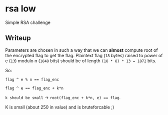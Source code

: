 # rsa low

Simple RSA challenge

## Writeup

Parameters are chosen in such a way that we can **almost** compute root of the encrypted flag to get the flag. Plaintext flag (`18` bytes) raised to power of e (`13`) modulo n (`1848` bits) should be of length `(18 * 8) * 13 = 1872` bits.

So:

`flag ^ e % n == flag_enc`

`flag ^ e == flag_enc + k*n`

`k should be small` -> `root(flag_enc + k*n, e) == flag`.

K is small (about 250 in value) and is bruteforcable ;)
